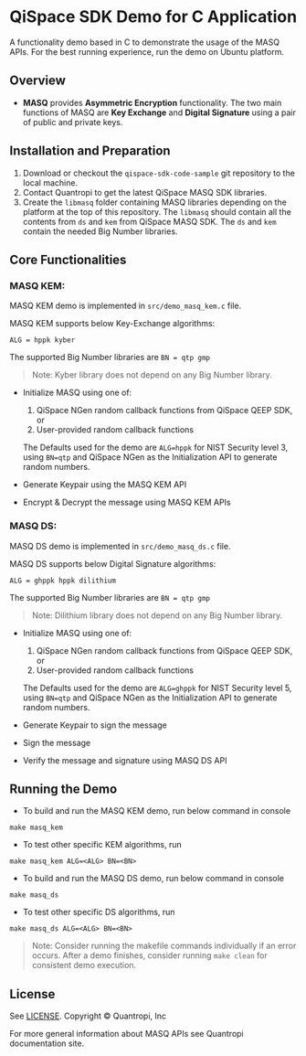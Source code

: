 # QiSpace SDK Demo for C Application

A functionality demo based in C to demonstrate the usage of the MASQ APIs. For the best running experience, run the demo on Ubuntu platform.

## **Overview**
- **MASQ** provides **Asymmetric Encryption** functionality. The two main functions of MASQ are **Key Exchange** and **Digital Signature** using a pair of public and private keys.

## **Installation and Preparation**
1. Download or checkout the `qispace-sdk-code-sample` git repository to the local machine.
2. Contact Quantropi to get the latest QiSpace MASQ SDK libraries.
3. Create the `libmasq` folder containing MASQ libraries depending on the platform at the top of this repository. The `libmasq` should contain all the contents from `ds` and `kem` from QiSpace MASQ SDK. The `ds` and `kem` contain the needed Big Number libraries.

## **Core Functionalities**

### MASQ KEM:

MASQ KEM demo is implemented in `src/demo_masq_kem.c` file.

MASQ KEM supports below Key-Exchange algorithms:

`ALG = hppk kyber`

The supported Big Number libraries are `BN = qtp gmp`

> Note: Kyber library does not depend on any Big Number library. 

- Initialize MASQ using one of:

  1) QiSpace NGen random callback functions from QiSpace QEEP SDK, or
  2) User-provided random callback functions

    The Defaults used for the demo are `ALG=hppk` for NIST Security level 3, using `BN=qtp` and QiSpace NGen as the Initialization API to generate random numbers.

- Generate Keypair using the MASQ KEM API
- Encrypt & Decrypt the message using MASQ KEM APIs


### MASQ DS:

MASQ DS demo is implemented in `src/demo_masq_ds.c` file.

MASQ DS supports below Digital Signature algorithms:

`ALG = ghppk hppk dilithium`

The supported Big Number libraries are `BN = qtp gmp`

> Note: Dilithium library does not depend on any Big Number library.

- Initialize MASQ using one of:

  1) QiSpace NGen random callback functions from QiSpace QEEP SDK, or 
  2) User-provided random callback functions

    The Defaults used for the demo are `ALG=ghppk` for NIST Security level 5, using `BN=qtp` and QiSpace NGen as the Initialization API to generate random numbers.

- Generate Keypair to sign the message
- Sign the message
- Verify the message and signature using MASQ DS API

## **Running the Demo**

- To build and run the MASQ KEM demo, run below command in console
```
make masq_kem
```

- To test other specific KEM algorithms, run
```
make masq_kem ALG=<ALG> BN=<BN>
```

- To build and run the MASQ DS demo, run below command in console

```
make masq_ds
```

- To test other specific DS algorithms, run
```
make masq_ds ALG=<ALG> BN=<BN>
```

> Note: Consider running the makefile commands individually if an error occurs. After a demo finishes, consider running `make clean` for consistent demo execution.


## **License** 
See [LICENSE](LICENSE). Copyright © Quantropi, Inc 
 
For more general information about MASQ APIs see Quantropi documentation site.